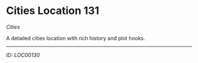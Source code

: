 # Cities Location 131

*Cities*

A detailed cities location with rich history and plot hooks.

---
*ID: LOC00130*